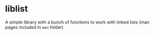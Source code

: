# liblist
A simple library with a bunch of functions to work with linked lists (man pages included in `man` folder)
